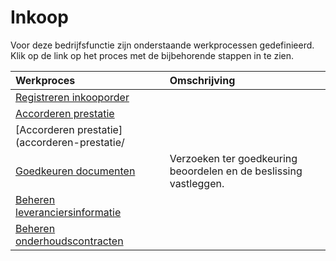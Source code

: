 # Inkoop

Voor deze bedrijfsfunctie zijn onderstaande werkprocessen gedefinieerd. Klik op de link op het proces met de bijbehorende stappen in te zien.

Werkproces | Omschrijving
:--- | :---
[Registreren inkooporder](registreren-inkooporder/) | 
[Accorderen prestatie](accorderen-prestatie/) | 
[Accorderen prestatie](accorderen-prestatie/ | 
[Goedkeuren documenten](goedkeuren-documenten/) | Verzoeken ter goedkeuring beoordelen en de beslissing vastleggen.
[Beheren leveranciersinformatie](beheren-leveranciersinformatie/) | 
[Beheren onderhoudscontracten](beheren-onderhoudscontracten/) | 
